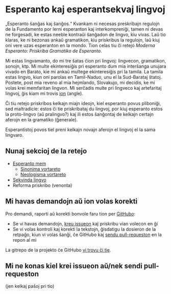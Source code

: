 # Esperanto kaj esperantsekvaj lingvoj

„Esperanto ŝanĝas kaj ŝanĝos.“ Kvankam ni necesas preskribajn regulojn de la Fundamento por lerni esperanton kaj interkompreniĝi, tamen ni devas ne forgesadi, ke estas neeble kontraŭi ŝanĝadon de lingvo, kiu vivas. Laŭ tio klaras, ke ni bezonas ankaŭ gramatikon, kiu priskribus la regulojn, laŭ kiuj oni vere uzas esperanton en la mondo. Tion celas tiu ĉi retejo _Moderna Esperanto: Priskriba Gramatiko de Esperanto_.

Mi estas lingvamanto, do mi tre ŝatas ĉion pri lingvoj: lingvecon, gramatikon, sonojn, ktp. Mi multe ekinteresiĝis pri esperanto dum mia interŝanga unujara vivado en Barato, kie mi ankaŭ multege ekinteresiĝis pri la tamila. La tamila estas lingvo, kiun oni parolas en Tamil-Naduo, unu el la Sud-Barataj ŝtatoj. Postete, post mia reveno al mia hejmlando, Slovakujo, mi decidis, ke mi volas krei memfaritan lingvon. Mi serĉadis multe pri lingveco kaj artefaritaj lingvoj, ĝis kiam mi trovis [ion](http://www.zompist.com/kit.html) (angle).

Ĉi tiu retejo priskribos kelkajn miajn ideojn, kiel esperanto povus pliboniĝi, sed maltradicie: estos ĉi tie priskribataj du lingvoj, por kiuj esperanto estos la proto-lingvo (aŭ pralingvo?) kaj ili estos ŝanĝontaj de kelkajn certajn aferojn en la gramatiko (ĝenerale).

Esperantistoj povos tiel preni kelkajn novajn aferojn el lingvoj el la sama lingvaro.


## Nunaj sekcioj de la retejo

* [Esperanto mem](esperanto/esperanto)
  * [Sinonima vortareto](esperanto/sinonimoj)
  * [Neologisma vortareto](esperanto/neologismoj)
* [Sekvinda lingvo](sekvinda/sekvinda)
* Reforma priskribo (venonta)


## Mi havas demandojn aŭ ion volas korekti

Pro demandi, raporti aŭ korekti bonvole faru tion per [GitHubo](https://github.com/join):

- Se vi havas demandojn, [kreu issueon](https://github.com/Kubo2/esperantsekvaj-lingvoj/issues) kaj priskribu vian volecon en ĝi
- Se vi volas kontroli kaj korekti la tekstojn, ĝisdatigu la dosieron de la retpaĝo, kiun vi volas šanĝi, ĉe GitHubo kaj [sendu pull-requeston](https://github.com/Kubo2/esperantsekvaj-lingvoj/pulls) en la repon al mi

La gitrepo de la projekto ĉe GitHubo [vi trovu ĉi tie](https://github.com/Kubo2/esperantsekvaj-lingvoj).


## Mi ne konas kiel krei issueon aŭ/nek sendi pull-requeston

(jen kelkaj paŝoj pri tio)
